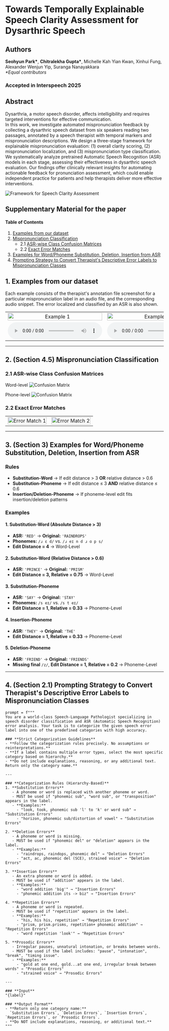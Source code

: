 # Towards Temporally Explainable Speech Clarity Assessment for Dysarthric Speech
## Authors  
**Seohyun Park\***, **Chitralekha Gupta\***, Michelle Kah Yian Kwan, Xinhui Fung, Alexander Wenjun Yip, Suranga Nanayakkara  
*\*Equal contributors* 
### Accepted in Interspeech 2025


## Abstract
Dysarthria, a motor speech disorder, affects intelligibility and requires targeted interventions for effective communication.  
In this work, we investigate automated mispronunciation feedback by collecting a dysarthric speech dataset from six speakers reading two passages, annotated by a speech therapist with temporal markers and mispronunciation descriptions. We design a three-stage framework for explainable mispronunciation evaluation: (1) overall clarity scoring, (2) mispronunciation localization, and (3) mispronunciation type classification. We systematically analyze pretrained Automatic Speech Recognition (ASR) models in each stage, assessing their effectiveness in dysarthric speech evaluation. Our findings offer clinically relevant insights for automating actionable feedback for pronunciation assessment, which could enable independent practice for patients and help therapists deliver more effective interventions.

![Framework for Speech Clarity Assessment](framework.png "Framework for Speech Clarity Assessment")


## Supplementary Material for the paper



#### Table of Contents  
1. [Examples from our dataset](#1-examples-from-our-dataset)  
2. [Mispronunciation Classification](#2-section-45-mispronunciation-classification)
   - 2.1 [ASR-wise Class Confusion Matrices](#21-asr-wise-class-confusion-matrices)  
   - 2.2 [Exact Error Matches](#22-exact-error-matches)
3. [Examples for Word/Phoneme Substitution, Deletion, Insertion from ASR](#3-section-3-examples-for-word-phoneme-substitution-deletion-insertion-from-asr)
4. [Prompting Strategy to Convert Therapist's Descriptive Error Labels to Mispronunciation Classes](#4-section-21-prompting-strategy-to-convert-therapists-descriptive-error-labels-to-mispronunciation-classes)

## 1. Examples from our dataset
Each example consists of the therapist's annotation file screenshot for a particular mispronunciation label in an audio file, and the corresponding audio snippet. The error localized and classified by an ASR is also shown.
<table style="width:100%; text-align:center;">
<tr>
<td style="width:50%;"><img src="example3.png" alt="Example 1" style="width:100%;"></td>
<td style="width:50%;"><img src="example2.png" alt="Example 2" style="width:100%;"></td>
</tr>
<tr>
<td>
<audio controls>
<source src="example3.mp3" type="audio/mpeg">
Your browser does not support the audio element.
</audio>
</td>
<td>
<audio controls>
<source src="example2.mp3" type="audio/mpeg">
Your browser does not support the audio element.
</audio>
</td>
</tr>
</table>

---

## 2. (Section 4.5) Mispronunciation Classification

### 2.1 ASR-wise Class Confusion Matrices
Word-level
![Confusion Matrix](classification.png)

Phone-level
![Confusion Matrix](classification2.png)

### 2.2 Exact Error Matches
<table style="width:100%; text-align:center;">
<tr>
<td style="width:50%;"><img src="exacterror1.png" alt="Error Match 1" style="width:100%;"></td>
<td style="width:50%;"><img src="exacterror2.png" alt="Error Match 2" style="width:100%;"></td>
</tr>
</table>

---
## 3. (Section 3) Examples for Word/Phoneme Substitution, Deletion, Insertion from ASR

### Rules
- **Substitution-Word** → If edit distance > 3 **OR** relative distance > 0.6
- **Substitution-Phoneme** → If edit distance ≤ 3 **AND** relative distance ≤ 0.6
- **Insertion/Deletion-Phoneme** → If phoneme-level edit fits insertion/deletion patterns

### Examples

#### 1. Substitution-Word (Absolute Distance > 3)
- **ASR:** `'RED'` → **Original:** `'RAINDROPS'`
- **Phonemes:** `/ɹ ɛ d/` vs. `/ɹ eɪ n d ɹ ɑ p s/`
- **Edit Distance = 4** → Word-Level

#### 2. Substitution-Word (Relative Distance > 0.6)
- **ASR:** `'PRINCE'` → **Original:** `'PRISM'`
- **Edit Distance = 3, Relative = 0.75** → Word-Level

#### 3. Substitution-Phoneme
- **ASR:** `'SAY'` → **Original:** `'STAY'`
- **Phonemes:** `/s eɪ/` vs. `/s t eɪ/`
- **Edit Distance = 1, Relative = 0.33** → Phoneme-Level

#### 4. Insertion-Phoneme
- **ASR:** `'THEY'` → **Original:** `'THE'`
- **Edit Distance = 1, Relative = 0.33** → Phoneme-Level

#### 5. Deletion-Phoneme
- **ASR:** `'FRIEND'` → **Original:** `'FRIENDS'`
- **Missing final** `/z/`, **Edit Distance = 1, Relative = 0.2** → Phoneme-Level

---

## 4. (Section 2.1) Prompting Strategy to Convert Therapist's Descriptive Error Labels to Mispronunciation Classes

```plaintext
prompt = f"""
You are a world-class Speech-Language Pathologist specializing in speech disorder classification and ASR (Automatic Speech Recognition) error analysis. Your task is to categorize the given speech error label into one of the predefined categories with high accuracy.

### **Strict Categorization Guidelines**
- **Follow the categorization rules precisely. No assumptions or reinterpretations.**
- **If a label contains multiple error types, select the most specific category based on hierarchy.**
- **Do not include explanations, reasoning, or any additional text. Return only the category name.**

---

### **Categorization Rules (Hierarchy-Based)**
1. **Substitution Errors**  
   - A phoneme or word is replaced with another phoneme or word.  
   - MUST be used if "phonemic sub", "word sub", or "transposition" appears in the label.  
   - **Examples:**  
     - "look, took, phonemic sub 'l' to 'k' or word sub" → "Substitution Errors"  
     - "horizon, phonemic sub/distortion of vowel" → "Substitution Errors"  

2. **Deletion Errors**  
   - A phoneme or word is missing.  
   - MUST be used if "phonemic del" or "deletion" appears in the label.  
   - **Examples:**  
     - "raindrops, raindops, phonemic del" → "Deletion Errors"  
     - "act, ac, phonemic del (SCE), strained voice" → "Deletion Errors"  

3. **Insertion Errors**  
   - An extra phoneme or word is added.  
   - MUST be used if "addition" appears in the label.  
   - **Examples:**  
     - "word addition 'big'" → "Insertion Errors"  
     - "phonemic addition its -> biz" → "Insertion Errors"  

4. **Repetition Errors**  
   - A phoneme or word is repeated.  
   - MUST be used if "repetition" appears in the label.  
   - **Examples:**  
     - "his, his his, repetition" → "Repetition Errors"  
     - "prism, prism.prisms, repetition+ phonemic addition" → "Repetition Errors"  
     - "word repetition 'look'" → "Repetition Errors"  

5. **Prosodic Errors**  
   - Irregular pauses, unnatural intonation, or breaks between words.  
   - MUST be used if the label includes: "pause", "intonation", "break", "timing issue".  
   - **Examples:**  
     - "gold at one end, gold...at one end, irregular break between words" → "Prosodic Errors"  
     - "strained voice" → "Prosodic Errors"  

---

### **Input**
"{label}"

### **Output Format**
- **Return only one category name:**  
  `Substitution Errors`, `Deletion Errors`, `Insertion Errors`, `Repetition Errors`, or `Prosodic Errors`.  
- **Do NOT include explanations, reasoning, or additional text.**
"""
```
